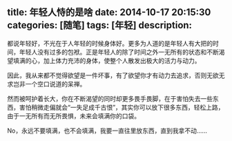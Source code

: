 title: 年轻人恃的是啥
date: 2014-10-17 20:15:30
categories: [随笔]
tags: [年轻]
description: 
---
都说年轻好，不光在于人年轻的时候身体好。更多为人道的是年轻人有大把的时间，年轻人没有过多的包袱。正是年轻人的除了时间之外一无所有的状态和不断渴望填满的心，加上体力充沛的身体，使整个人散发出极大的活力与动力。

因此，我从来都不觉得欲望是一件坏事，有了欲望你才有动力去追求，否则无欲无求岂非一个空口说道的呆禅。
<!--more-->
然而被呵护着长大，你在不断渴望的同时却更多畏手畏脚，在于害怕失去一些东西，害怕稍微走偏就会“一失足成千古恨”，其实你可以放下很多东西，轻松上路，由于一无所有而无所畏惧，未来会填满你的口袋。

No，永远不要填满，也不会填满，我要一直往里放东西，直到我拿不动……